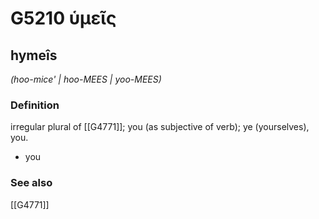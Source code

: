 # G5210 ὑμεῖς

## hymeîs

_(hoo-mice' | hoo-MEES | yoo-MEES)_

### Definition

irregular plural of [[G4771]]; you (as subjective of verb); ye (yourselves), you.

- you

### See also

[[G4771]]

